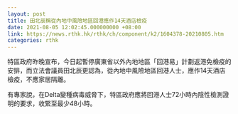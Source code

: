```yaml
---
layout: post
title: 田北辰稱從內地中風險地區回港應作14天酒店檢疫
date: 2021-08-05 12:02:45.000000000 +08:00
link: https://news.rthk.hk/rthk/ch/component/k2/1604378-20210805.htm
categories: rthk
---
```


特區政府昨晚宣布，今日起暫停廣東省以外內地地區「回港易」計劃返港免檢疫的安排，而立法會議員田北辰更認為，從內地中風險地區回港人士，應作14天酒店檢疫，不應家居隔離。

有專家說，在Delta變種病毒威脅下，特區政府應將回港人士72小時內陰性檢測證明的要求，收緊至最少48小時。

